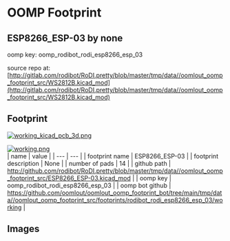 # OOMP Footprint  
## ESP8266_ESP-03  by none  
  
oomp key: oomp_rodibot_rodi_esp8266_esp_03  
  
source repo at: [http://gitlab.com/rodibot/RoDI.pretty/blob/master/tmp/data//oomlout_oomp_footprint_src/WS2812B.kicad_mod](http://gitlab.com/rodibot/RoDI.pretty/blob/master/tmp/data//oomlout_oomp_footprint_src/WS2812B.kicad_mod)  
## Footprint  
  
[![working_kicad_pcb_3d.png](working_kicad_pcb_3d_600.png)](working_kicad_pcb_3d.png)  
  
[![working.png](working_600.png)](working.png)  
| name | value | 
| --- | --- | 
| footprint name | ESP8266_ESP-03 | 
| footprint description | None | 
| number of pads | 14 | 
| github path | http://github.com/rodibot/RoDI.pretty/blob/master/tmp/data//oomlout_oomp_footprint_src/ESP8266_ESP-03.kicad_mod | 
| oomp key | oomp_rodibot_rodi_esp8266_esp_03 | 
| oomp bot github | https://github.com/oomlout/oomlout_oomp_footprint_bot/tree/main/tmp/data//oomlout_oomp_footprint_src/footprints/rodibot_rodi_esp8266_esp_03/working | 
## Images  
